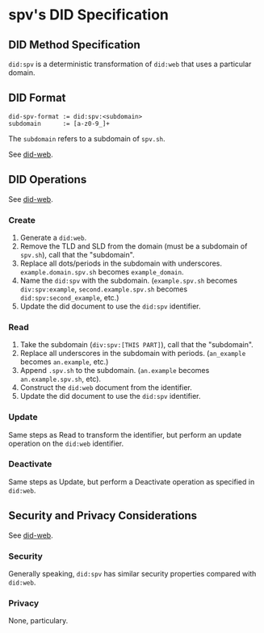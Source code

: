 # spv's DID Specification
## DID Method Specification
`did:spv` is a deterministic transformation of `did:web` that uses a particular domain.

## DID Format
```
did-spv-format := did:spv:<subdomain>
subdomain      := [a-z0-9_]+
```

The `subdomain` refers to a subdomain of `spv.sh`.

See [did-web](https://w3c-ccg.github.io/did-method-web/).

## DID Operations
See [did-web](https://w3c-ccg.github.io/did-method-web/).

### Create
1. Generate a `did:web`.
2. Remove the TLD and SLD from the domain (must be a subdomain of `spv.sh`), call that the "subdomain".
3. Replace all dots/periods in the subdomain with underscores. `example.domain.spv.sh` becomes `example_domain`.
4. Name the `did:spv` with the subdomain. (`example.spv.sh` becomes `div:spv:example`, `second.example.spv.sh` becomes `did:spv:second_example`, etc.)
5. Update the did document to use the `did:spv` identifier.

### Read
1. Take the subdomain (`div:spv:[THIS PART]`), call that the "subdomain".
2. Replace all underscores in the subdomain with periods. (`an_example` becomes `an.example`, etc.)
3. Append `.spv.sh` to the subdomain. (`an.example` becomes `an.example.spv.sh`, etc).
4. Construct the `did:web` document from the identifier.
5. Update the did document to use the `did:spv` identifier.

### Update
Same steps as Read to transform the identifier, but perform an update operation on the `did:web` identifier.

### Deactivate
Same steps as Update, but perform a Deactivate operation as specified in `did:web`.

## Security and Privacy Considerations
See [did-web](https://w3c-ccg.github.io/did-method-web/).

### Security
Generally speaking, `did:spv` has similar security properties compared with `did:web`.

### Privacy
None, particulary.
